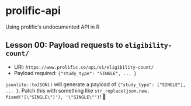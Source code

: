 # prolific-api
Using prolific's undocumented API in R

## Lesson 00: Payload requests to `eligibility-count/`
 - URI: `https://www.prolific.co/api/v1/eligibility-count/`
 - Payload required: `{"study_type": "SINGLE", ... }`
 
 `jsonlite::toJSON()` will generate a payload of `{"study_type": ["SINGLE"], ... }`. Patch this with something like `str_replace(json.new, fixed('[\"SINGLE\"]'), '\"SINGLE\"')`! :grimacing:

